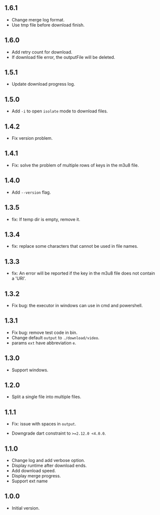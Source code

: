 ## 1.6.1

- Change merge log format.
- Use tmp file before download finish.

## 1.6.0

- Add retry count for download.
- If download file error, the outputFile will be deleted.

## 1.5.1

- Update download progress log.

## 1.5.0

- Add `-i` to open `isolate` mode to download files.

## 1.4.2

- Fix version problem.

## 1.4.1

- Fix: solve the problem of multiple rows of keys in the m3u8 file.

## 1.4.0

- Add `--version` flag.

## 1.3.5

- fix: If temp dir is empty, remove it.

## 1.3.4

- fix: replace some characters that cannot be used in file names.

## 1.3.3

- fix: An error will be reported if the key in the m3u8 file does not contain a 'URI'.

## 1.3.2

- Fix bug: the executor in windows can use in cmd and powershell.

## 1.3.1

- Fix bug: remove test code in bin.
- Change default `output` to `./download/video`.
- params `ext` have abbreviation `e`.

## 1.3.0

- Support windows.

## 1.2.0

- Split a single file into multiple files.

## 1.1.1

- Fix: issue with spaces in `output`.

- Downgrade dart constraint  to `>=2.12.0 <4.0.0`.

## 1.1.0

- Change log and add verbose option.
- Display runtime after download ends.
- Add download speed.
- Display merge progress.
- Support ext name

## 1.0.0

- Initial version.

